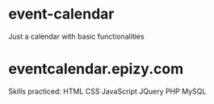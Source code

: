 # event-calendar
Just a calendar with basic functionalities

# eventcalendar.epizy.com

Skills practiced:
HTML
CSS
JavaScript
JQuery
PHP
MySQL
